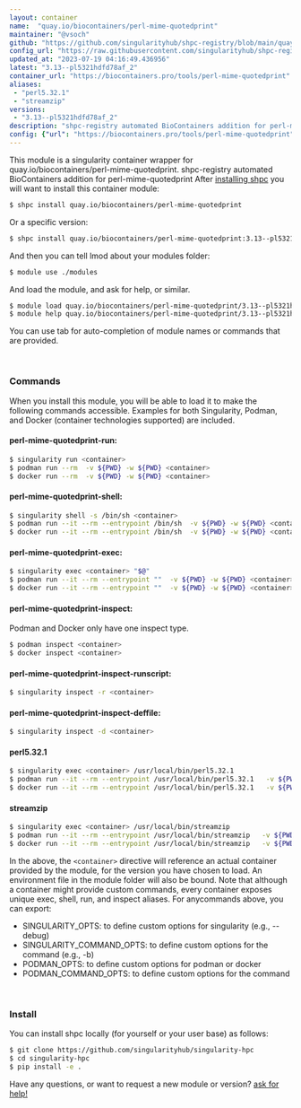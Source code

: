 ```yaml
---
layout: container
name:  "quay.io/biocontainers/perl-mime-quotedprint"
maintainer: "@vsoch"
github: "https://github.com/singularityhub/shpc-registry/blob/main/quay.io/biocontainers/perl-mime-quotedprint/container.yaml"
config_url: "https://raw.githubusercontent.com/singularityhub/shpc-registry/main/quay.io/biocontainers/perl-mime-quotedprint/container.yaml"
updated_at: "2023-07-19 04:16:49.436956"
latest: "3.13--pl5321hdfd78af_2"
container_url: "https://biocontainers.pro/tools/perl-mime-quotedprint"
aliases:
 - "perl5.32.1"
 - "streamzip"
versions:
 - "3.13--pl5321hdfd78af_2"
description: "shpc-registry automated BioContainers addition for perl-mime-quotedprint"
config: {"url": "https://biocontainers.pro/tools/perl-mime-quotedprint", "maintainer": "@vsoch", "description": "shpc-registry automated BioContainers addition for perl-mime-quotedprint", "latest": {"3.13--pl5321hdfd78af_2": "sha256:59ad81d4674dc37eaaac8e884bb6da891fe81978162fc9d47941d2878374c806"}, "tags": {"3.13--pl5321hdfd78af_2": "sha256:59ad81d4674dc37eaaac8e884bb6da891fe81978162fc9d47941d2878374c806"}, "docker": "quay.io/biocontainers/perl-mime-quotedprint", "aliases": {"perl5.32.1": "/usr/local/bin/perl5.32.1", "streamzip": "/usr/local/bin/streamzip"}}
---
```


This module is a singularity container wrapper for quay.io/biocontainers/perl-mime-quotedprint.
shpc-registry automated BioContainers addition for perl-mime-quotedprint
After [installing shpc](#install) you will want to install this container module:


```bash
$ shpc install quay.io/biocontainers/perl-mime-quotedprint
```

Or a specific version:

```bash
$ shpc install quay.io/biocontainers/perl-mime-quotedprint:3.13--pl5321hdfd78af_2
```

And then you can tell lmod about your modules folder:

```bash
$ module use ./modules
```

And load the module, and ask for help, or similar.

```bash
$ module load quay.io/biocontainers/perl-mime-quotedprint/3.13--pl5321hdfd78af_2
$ module help quay.io/biocontainers/perl-mime-quotedprint/3.13--pl5321hdfd78af_2
```

You can use tab for auto-completion of module names or commands that are provided.

<br>

### Commands

When you install this module, you will be able to load it to make the following commands accessible.
Examples for both Singularity, Podman, and Docker (container technologies supported) are included.

#### perl-mime-quotedprint-run:

```bash
$ singularity run <container>
$ podman run --rm  -v ${PWD} -w ${PWD} <container>
$ docker run --rm  -v ${PWD} -w ${PWD} <container>
```

#### perl-mime-quotedprint-shell:

```bash
$ singularity shell -s /bin/sh <container>
$ podman run --it --rm --entrypoint /bin/sh  -v ${PWD} -w ${PWD} <container>
$ docker run --it --rm --entrypoint /bin/sh  -v ${PWD} -w ${PWD} <container>
```

#### perl-mime-quotedprint-exec:

```bash
$ singularity exec <container> "$@"
$ podman run --it --rm --entrypoint ""  -v ${PWD} -w ${PWD} <container> "$@"
$ docker run --it --rm --entrypoint ""  -v ${PWD} -w ${PWD} <container> "$@"
```

#### perl-mime-quotedprint-inspect:

Podman and Docker only have one inspect type.

```bash
$ podman inspect <container>
$ docker inspect <container>
```

#### perl-mime-quotedprint-inspect-runscript:

```bash
$ singularity inspect -r <container>
```

#### perl-mime-quotedprint-inspect-deffile:

```bash
$ singularity inspect -d <container>
```


#### perl5.32.1

```bash
$ singularity exec <container> /usr/local/bin/perl5.32.1
$ podman run --it --rm --entrypoint /usr/local/bin/perl5.32.1   -v ${PWD} -w ${PWD} <container> -c " $@"
$ docker run --it --rm --entrypoint /usr/local/bin/perl5.32.1   -v ${PWD} -w ${PWD} <container> -c " $@"
```


#### streamzip

```bash
$ singularity exec <container> /usr/local/bin/streamzip
$ podman run --it --rm --entrypoint /usr/local/bin/streamzip   -v ${PWD} -w ${PWD} <container> -c " $@"
$ docker run --it --rm --entrypoint /usr/local/bin/streamzip   -v ${PWD} -w ${PWD} <container> -c " $@"
```



In the above, the `<container>` directive will reference an actual container provided
by the module, for the version you have chosen to load. An environment file in the
module folder will also be bound. Note that although a container
might provide custom commands, every container exposes unique exec, shell, run, and
inspect aliases. For anycommands above, you can export:

 - SINGULARITY_OPTS: to define custom options for singularity (e.g., --debug)
 - SINGULARITY_COMMAND_OPTS: to define custom options for the command (e.g., -b)
 - PODMAN_OPTS: to define custom options for podman or docker
 - PODMAN_COMMAND_OPTS: to define custom options for the command

<br>

### Install

You can install shpc locally (for yourself or your user base) as follows:

```bash
$ git clone https://github.com/singularityhub/singularity-hpc
$ cd singularity-hpc
$ pip install -e .
```

Have any questions, or want to request a new module or version? [ask for help!](https://github.com/singularityhub/singularity-hpc/issues)